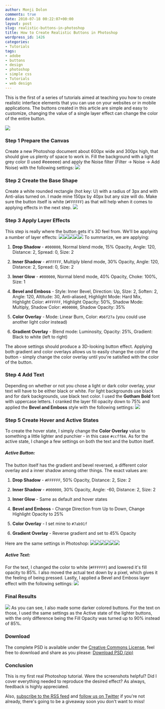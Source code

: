 ```yaml
---
author: Monji Dolon
comments: true
date: 2010-07-18 00:22:07+00:00
layout: post
slug: realistic-buttons-in-photoshop
title: How to Create Realistic Buttons in Photoshop
wordpress_id: 1426
categories:
- Tutorials
tags:
- adobe
- buttons
- design
- photoshop
- simple css
- Tutorials
- web design
---
```


This is the first of a series of tutorials aimed at teaching you how to create realistic interface elements that you can use on your websites or in mobile applications.  The buttons created in this article are simple and easy to customize, changing the value of a single layer effect can change the color of the entire button.

![](http://devgrow.s3.amazonaws.com/assets/images/all-buttons.jpg)



### Step 1 Prepare the Canvas


Create a new Photoshop document about 600px wide and 300px high, that should give us plenty of space to work in.  Fill the background with a light grey color (I used #eeeeee) and apply the Noise filter (Filter -> Noise -> Add Noise) with the following settings:
![](http://devgrow.s3.amazonaws.com/assets/images/noise.jpg)


### Step 2 Create the Base Shape


Create a white rounded rectangle (hot key: U) with a radius of 3px and with Anti-alias turned on.  I made mine 150px by 40px but any size will do.  Make sure the button itself is white (`#FFFFFF`) as that will help when it comes to applying effects in the next step.
![](http://devgrow.s3.amazonaws.com/assets/images/blank-button.jpg)


### Step 3 Apply Layer Effects


This step is really where the button gets it's 3D feel from.  We'll be applying a number of layer effects:
![](http://devgrow.s3.amazonaws.com/assets/images/drop-shadoiw.jpg)![](http://devgrow.s3.amazonaws.com/assets/images/inner-glow.jpg)![](http://devgrow.s3.amazonaws.com/assets/images/bevel-emboss.jpg)![](http://devgrow.s3.amazonaws.com/assets/images/color-overlay.jpg)![](http://devgrow.s3.amazonaws.com/assets/images/gradient-overlay.jpg)
To summarize, we are applying:




  1. **Drop Shadow** - `#000000`, Normal blend mode, 15% Opacity, Angle: 120, Distance: 2, Spread: 0, Size: 2


  2. **Inner Shadow** - `#FFFFFF`, Multiply blend mode, 30% Opacity, Angle: 120, Distance: 2, Spread: 0, Size: 2


  3. **Inner Glow** - `#000000`, Normal blend mode, 40% Opacity, Choke: 100%, Size: 1


  4. **Bevel and Emboss** - Style: Inner Bevel, Direction: Up, SIze: 2, Soften: 2, Angle: 120, Altitude: 30, Anti-aliased, Highlight Mode: Hard Mix, Highlight Color: `#FFFFFF`, Highlight Opacity: 50%, Shadow Mode: Multiply, Shadow Color: `#000000`, Shadow Opacity: 35%


  5. **Color Overlay** - Mode: Linear Burn, Color: `#b6f27a` (you could use another light color instead)


  6. **Gradient Overlay** - Blend mode: Luminosity, Opacity: 25%, Gradient: Black to white (left to right)


The above settings should produce a 3D-looking button effect.  Applying both gradient and color overlays allows us to easily change the color of the button - simply change the color overlay until you're satisfied with the color of the button.


### Step 4 Add Text


Depending on whether or not you chose a light or dark color overlay, your text will have to be either black or white.  For light backgrounds use black and for dark backgrounds, use black text color.  I used the **Gotham Bold** font with uppercase letters.  I cranked the layer fill opacity down to 75% and applied the **Bevel and Emboss** style with the following settings:
![](http://devgrow.s3.amazonaws.com/assets/images/letter-effects.jpg)


### Step 5 Create Hover and Active States


To create the hover state, I simply change the **Color Overlay** value to something a little lighter and punchier - in this case `#ccff84`.  As for the active state, I change a few settings on both the text and the button itself.


##### Active Button:


The button itself has the gradient and bevel reversed, a different color overlay and a inner shadow among other things.  The exact values are:




  1. **Drop Shadow** - `#FFFFFF`, 50% Opacity, Distance: 2, Size: 2


  2. **Inner Shadow** - `#000000`, 30% Opacity, Angle: -60, Distance: 2, Size: 2


  3. **Inner Glow** - Same as default and hover states


  4. **Bevel and Emboss** - Change Direction from Up to Down, Change Highlight Opacity to 25%


  5. **Color Overlay** - I set mine to `#7ab91f`


  6. **Gradient Overlay** - Reverse gradient and set to 45% Opacity


Here are the same settings in Photoshop:
![](http://devgrow.s3.amazonaws.com/assets/images/active-drop-shadow.jpg)![](http://devgrow.s3.amazonaws.com/assets/images/active-inner-shadow.jpg)![](http://devgrow.s3.amazonaws.com/assets/images/active-inner-glow.jpg)![](http://devgrow.s3.amazonaws.com/assets/images/active-bevel.jpg)![](http://devgrow.s3.amazonaws.com/assets/images/active-color-overlay.jpg)![](http://devgrow.s3.amazonaws.com/assets/images/active-gradient.jpg)


##### Active Text:


For the text, I changed the color to white (`#FFFFFF`) and lowered it's fill opacity to 85%.  I also moved the actual text down by a pixel, which gives it the feeling of being pressed.  Lastly, I applied a Bevel and Emboss layer effect with the following settings:
![](http://devgrow.s3.amazonaws.com/assets/images/active-text.jpg)


### Final Results


![](http://devgrow.s3.amazonaws.com/assets/images/all-buttons.jpg)
As you can see, I also made some darker colored buttons.  For the text on those, I used the same settings as the Active state of the lighter buttons, with the only difference being the Fill Opacity was turned up to 90% instead of 85%.


### Download


The complete PSD is available under the [Creative Commons License](http://creativecommons.org/licenses/by/3.0/us/), feel free to download and share as you please:
[Download PSD (zip)](http://devgrow.com/examples/buttons.zip)


### Conclusion


This is my first real Photoshop tutorial.  Were the screenshots helpful?  Did I cover everything needed to reproduce the desired effect?  As always, feedback is highly appreciated.

Also, [subscribe to the RSS feed](http://feeds.feedburner.com/devgrow) and [follow us on Twitter](http://twitter.com/ThinkDevGrow) if you're not already, there's going to be a giveaway soon you don't want to miss!
